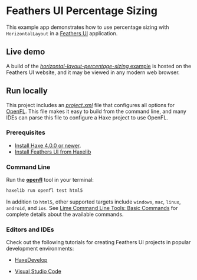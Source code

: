 # Feathers UI Percentage Sizing

This example app demonstrates how to use percentage sizing with `HorizontalLayout` in a [Feathers UI](https://feathersui.com/) application.

## Live demo

A build of the [*horizontal-layout-percentage-sizing* example](https://feathersui.com/examples/horizontal-layout-percentage-sizing/) is hosted on the Feathers UI website, and it may be viewed in any modern web browser.

## Run locally

This project includes an [*project.xml*](https://lime.software/docs/project-files/xml-format/) file that configures all options for [OpenFL](https://openfl.org/). This file makes it easy to build from the command line, and many IDEs can parse this file to configure a Haxe project to use OpenFL.

### Prerequisites

* [Install Haxe 4.0.0 or newer](https://haxe.org/download/).
* [Install Feathers UI from Haxelib](https://feathersui.com/learn/haxe-openfl/installation/)

### Command Line

Run the [**openfl**](https://www.openfl.org/learn/haxelib/docs/tools/) tool in your terminal:

```sh
haxelib run openfl test html5
```

In addition to `html5`, other supported targets include `windows`, `mac`, `linux`, `android`, and `ios`. See [Lime Command Line Tools: Basic Commands](https://lime.software/docs/command-line-tools/basic-commands/) for complete details about the available commands.

### Editors and IDEs

Check out the following tutorials for creating Feathers UI projects in popular development environments:

- [HaxeDevelop](https://feathersui.com/learn/haxe-openfl/haxedevelop/)

- [Visual Studio Code](https://feathersui.com/learn/haxe-openfl/visual-studio-code/)
